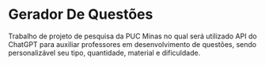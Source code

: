 # Gerador De Questões

Trabalho de projeto de pesquisa da PUC Minas no qual será utilizado API do ChatGPT para auxiliar professores em desenvolvimento de questões, sendo personalizável seu tipo, quantidade, material e dificuldade.
